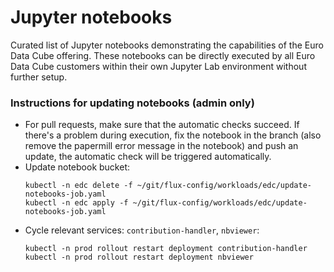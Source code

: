 # Jupyter notebooks

Curated list of Jupyter notebooks demonstrating the capabilities of the Euro Data Cube offering. These notebooks can be directly executed by all Euro Data Cube customers within their own Jupyter Lab environment without further setup.

### Instructions for updating notebooks (admin only)

* For pull requests, make sure that the automatic checks succeed. If there's a problem during execution, fix the notebook in the branch (also remove the papermill error message in the notebook) and push an update, the automatic check will be triggered automatically.
* Update notebook bucket:  
  ```
  kubectl -n edc delete -f ~/git/flux-config/workloads/edc/update-notebooks-job.yaml
  kubectl -n edc apply -f ~/git/flux-config/workloads/edc/update-notebooks-job.yaml
  ```
* Cycle relevant services: `contribution-handler`, `nbviewer`:
  ```
  kubectl -n prod rollout restart deployment contribution-handler
  kubectl -n prod rollout restart deployment nbviewer
  ```
